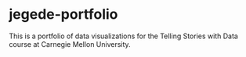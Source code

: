 # jegede-portfolio
This is a portfolio of data visualizations for the Telling Stories with Data course at Carnegie Mellon University.
